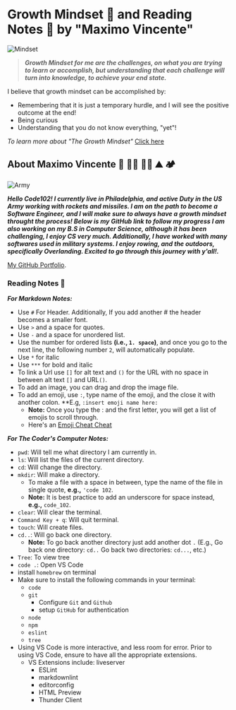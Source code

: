 # Growth Mindset 🧠 and Reading Notes 📖  by "Maximo Vincente"

![Mindset](https://user-images.githubusercontent.com/103771906/182227987-20cfba6c-b11a-467b-82b5-7864a624e54c.jpeg)

> ***Growth Mindset for me are the challenges, on what you are trying to learn or accomplish, but understanding that each challenge will turn into knowledge, to achieve your end state.*** 

I believe that growth mindset can be accomplished by:

- Remembering that it is just a temporary hurdle, and I will see the positive outcome at the end!
- Being curious
- Understanding that you do not know everything, "yet"!

*To learn more about "The Growth Mindset"* [Click here](https://codefellows.github.io/common_curriculum/career_coaching/common/professional-competencies) 




## About Maximo Vincente 🚀 👨‍💻 🚣‍♂️ ⛰️ 🏕️
![Army](https://user-images.githubusercontent.com/103771906/182265368-b468a297-35e7-43de-800a-8a25b149c09a.jpg)


***Hello Code102! I currently live in Philadelphia, and active Duty in the US Army working with rockets and missiles. I am on the path to become a Software Engineer, and I will make sure to always have a growth mindset throught the process! Below is my GitHub link to follow my progress I am also working on my B.S in Computer Science, although it has been challenging, I enjoy CS very much. Additionally, I have worked with many softwares used in military systems. I enjoy rowing, and the outdoors, specifically Overlanding. Excited to go through this journey with y'all!.***

[My GitHub Portfolio](https://github.com/MaximoVincente/).


### Reading Notes 📖

***For Markdown Notes:***

- Use `#` For Header. Additionally, If you add another # the header becomes a smaller font.
- Use `>` and a space for quotes.
- Use `-` and a space for unordered list.
- Use the number for ordered lists **(i.e., `1. space`)**, and once you go to the next line, the following number `2`, will automatically populate. 
- Use `*` for italic
- Use `***` for bold and italic
- To link a Url use `[]` for alt text and `()` for the URL with no space in between alt text `[]` and URL`()`.
- To add an image, you can drag and drop the image file. 
- To add an emoji, use `:`, type name of the emoji, and the close it with another colon. **E.g, `:insert emoji name here:`
   - **Note:** Once you type the : and the first letter, you will get a list of emojis to scroll through. 
   - Here's an [Emoji Cheat Cheat](https://github.com/ikatyang/emoji-cheat-sheet/blob/master/README.md)

***For The Coder's Computer Notes:***

- `pwd`: Will tell me what directory I am currently in.
- `ls`: Will list the files of the current directory.
- `cd`: Will change the directory.
- `mkdir`: Will make a directory.
   - To make a file with a space in between, type the name of the file in single quote, **e.g.,** `'code 102`.
   - **Note:** It is best practice to add an underscore for space instead, **e.g.,** `code_102`. 
- `clear`: Will clear the terminal.
- `Command Key + q`: Will quit terminal.
- `touch`: Will create files.
- `cd..`: Will go back one directory.
   - **Note:** To go back another directory just add another dot `.`  (E.g., Go back one directory: `cd..` Go back two directories: `cd...`, etc.)
- `Tree`: To view tree 
- `code .`: Open VS Code
- install `homebrew` on terminal
- Make sure to install the following commands in your terminal:
   - `code`
   - `git`
      - Configure `Git` and `Github`
      - setup `GitHub` for authentication
   - `node`
   - `npm`
   - `eslint`
   - `tree`   
- Using VS Code is more interactive, and less room for error. Prior to using VS Code, ensure to have all the appropriate extensions.
   - VS Extensions include: liveserver
      - ESLint
      - markdownlint
      - editorconfig
      - HTML Preview
      - Thunder Client    
 


